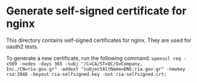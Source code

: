 Generate self-signed certificate for nginx
=========================================
This directory contains self-signed certificates for nginx. They are used for oauth2 tests.

To generate a new certificate, run the following command:
`openssl req -x509 -nodes -days 365 -subj "/C=CA/ST=QC/O=Company, Inc./CN=ria.gov.gr" -addext "subjectAltName=DNS:ria.gov.gr" -newkey rsa:2048 -keyout ria-selfsigned.key -out ria-selfsigned.crt;`
